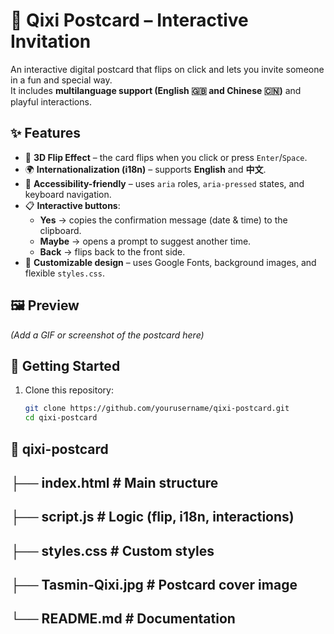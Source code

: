 # 🌸 Qixi Postcard – Interactive Invitation  

An interactive digital postcard that flips on click and lets you invite someone in a fun and special way.  
It includes **multilanguage support (English 🇬🇧 and Chinese 🇨🇳)** and playful interactions.  

## ✨ Features  

- 📖 **3D Flip Effect** – the card flips when you click or press `Enter`/`Space`.  
- 🌍 **Internationalization (i18n)** – supports **English** and **中文**.  
- 🧩 **Accessibility-friendly** – uses `aria` roles, `aria-pressed` states, and keyboard navigation.  
- 📋 **Interactive buttons**:  
  - **Yes** → copies the confirmation message (date & time) to the clipboard.  
  - **Maybe** → opens a prompt to suggest another time.  
  - **Back** → flips back to the front side.  
- 🎨 **Customizable design** – uses Google Fonts, background images, and flexible `styles.css`.  

## 🖼️ Preview  

*(Add a GIF or screenshot of the postcard here)*  

## 🚀 Getting Started  

1. Clone this repository:  
   ```bash
   git clone https://github.com/yourusername/qixi-postcard.git
   cd qixi-postcard

## 📂 qixi-postcard
## ├── index.html      # Main structure
## ├── script.js       # Logic (flip, i18n, interactions)
## ├── styles.css      # Custom styles
## ├── Tasmin-Qixi.jpg # Postcard cover image
## └── README.md       # Documentation
